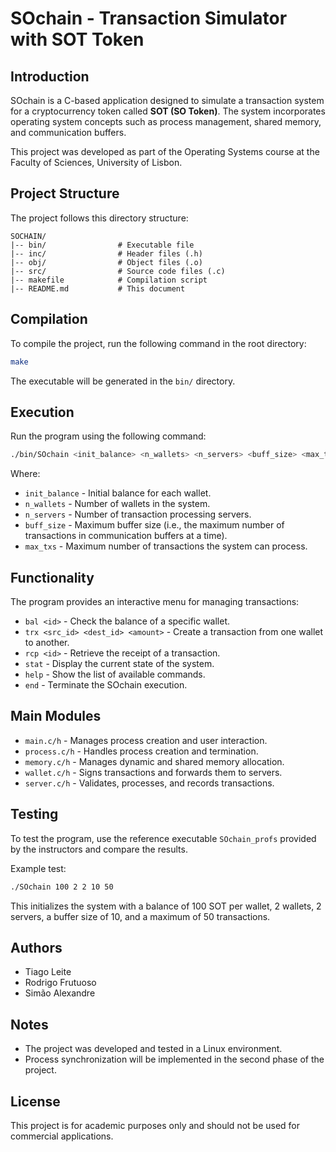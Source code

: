 # SOchain - Transaction Simulator with SOT Token

## Introduction
SOchain is a C-based application designed to simulate a transaction system for a cryptocurrency token called **SOT (SO Token)**. The system incorporates operating system concepts such as process management, shared memory, and communication buffers.

This project was developed as part of the Operating Systems course at the Faculty of Sciences, University of Lisbon.

## Project Structure
The project follows this directory structure:
```
SOCHAIN/
|-- bin/                # Executable file
|-- inc/                # Header files (.h)
|-- obj/                # Object files (.o)
|-- src/                # Source code files (.c)
|-- makefile            # Compilation script
|-- README.md           # This document
```

## Compilation
To compile the project, run the following command in the root directory:
```bash
make
```
The executable will be generated in the `bin/` directory.

## Execution
Run the program using the following command:
```bash
./bin/SOchain <init_balance> <n_wallets> <n_servers> <buff_size> <max_txs>
```
Where:
- `init_balance` - Initial balance for each wallet.
- `n_wallets` - Number of wallets in the system.
- `n_servers` - Number of transaction processing servers.
- `buff_size` - Maximum buffer size (i.e., the maximum number of transactions in communication buffers at a time).
- `max_txs` - Maximum number of transactions the system can process.

## Functionality
The program provides an interactive menu for managing transactions:
- `bal <id>` - Check the balance of a specific wallet.
- `trx <src_id> <dest_id> <amount>` - Create a transaction from one wallet to another.
- `rcp <id>` - Retrieve the receipt of a transaction.
- `stat` - Display the current state of the system.
- `help` - Show the list of available commands.
- `end` - Terminate the SOchain execution.

## Main Modules
- `main.c/h` - Manages process creation and user interaction.
- `process.c/h` - Handles process creation and termination.
- `memory.c/h` - Manages dynamic and shared memory allocation.
- `wallet.c/h` - Signs transactions and forwards them to servers.
- `server.c/h` - Validates, processes, and records transactions.

## Testing
To test the program, use the reference executable `SOchain_profs` provided by the instructors and compare the results.

Example test:
```bash
./SOchain 100 2 2 10 50
```
This initializes the system with a balance of 100 SOT per wallet, 2 wallets, 2 servers, a buffer size of 10, and a maximum of 50 transactions.

## Authors
- Tiago Leite
- Rodrigo Frutuoso
- Simão Alexandre

## Notes
- The project was developed and tested in a Linux environment.
- Process synchronization will be implemented in the second phase of the project.

## License
This project is for academic purposes only and should not be used for commercial applications.


